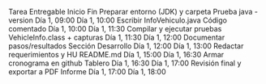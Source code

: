 Tarea                                  Entregable                      Inicio         Fin
Preparar entorno (JDK) y carpeta       Prueba java -version            Día 1, 09:00   Día 1, 10:00
Escribir InfoVehiculo.java             Código comentado                Día 1, 10:00   Día 1, 11:30
Compilar y ejecutar pruebas            VehicleInfo.class + capturas    Día 1, 11:30   Día 1, 12:00
Documentar pasos/resultados            Sección Desarrollo              Día 1, 12:00   Día 1, 13:00
Redactar requerimientos y HU           README.md                       Día 1, 15:00   Día 1, 16:30
Armar cronograma en github             Tablero                         Día 1, 16:30   Día 1, 17:00
Revisión final y exportar a PDF        Informe                         Día 1, 17:00   Día 1, 18:00
